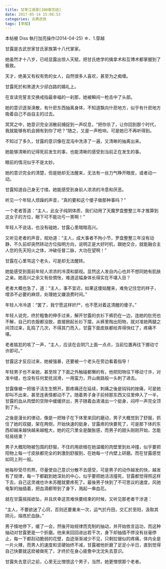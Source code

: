 ```yaml
---
title: 甘草江湖录[300章完结]
date: 2017-05-14 15:08:53
categories: 古典武俠
tags: [草榴]
---
```

本帖被 Diss 執行加亮操作(2014-04-25)
☆、1.穿越

甘露是古武世家甘氏家族第十八代掌家。

她虽然才十八岁，已经显露出惊人天赋，把甘氏绝学的擒拿术和互博术都掌握到了极致。

天才，绝美又有权有势的女人，自然很多人喜欢，甚至为之痴缠。

甘露死於和黑道大少邱白路的婚礼上。

在宣读完誓言交换戒指最幸福的一刹那，她被瞬间一枪击中了头部。

她的意识逐渐涣散，有什麽东西抽离身体，不知道飘向什麽地方，似乎有什麽地方吸着自己不由自主的过去。

冥冥之中，她意识完全消散前捕捉到一声叹息，“把你杀了，让你回到那个时代，我就能够有机会拥有到你了吧？”随之，又是一声枪响，可是她已不再听得到。

不知过了多久，甘露的意识像在混沌中洗涤了一遍，又清晰的抽离出来。

她能够清晰的记得死前发生的事，也能清晰的感受到当前正在发生的事。

眼前的情况似乎不是太妙。

她的意识完全的清楚，但是她却无法醒来，无法有一丝力气睁开眼皮，或者动一动。

甘露知道自己身无寸缕。她能感受到身前人浓浓的冷意和厌恶。

听见一个年轻人烦躁的声音，“真的要和这个傻子做那种事吗？”

一个老者答道：“主人，此女子纯阴体质，我们动用了天魔罗盘整整三年才推算到这女子的方位，眼下可不能功亏一篑啊！”

年轻人不说话，也没有碰她，甘露心里暗暗高兴。

又听见老者的声音，规劝道：“主人，成大事者不拘小节，罗盘整整三年没有动静，不久前却突然转动方位指明方向，说明正是大好时机，跟她交合，就能融合主人您的先天阳火之体，冲破任督二脉，大功在望啊！”

甘露在心里骂这个老头，可是却无法醒转。

她能感受到面前年轻人浓浓的冷漠和鄙视。显然这人发自内心也并不想同她有肌肤之亲。她高兴之余又有些惆怅，难道这幅身体长得实在不堪入目？

老者大概也急了，道：“主人，事不宜迟，如果这傻姑醒来，难免记住您的样子，增添不必要的麻烦，处理她又嫌浪费时间。”

年轻人冷冷道：“罢了，我宁愿这样奸尸，也不愿对着这清醒的傻子。”

年轻人说完，终於粗鲁的伸手过来，解开甘露的衣衫下裤扔在一边，连她的肚兜也不解，自己的衣服都没脱，直接掀起长衫下摆，从裤里掏出阳物，就对准她两腿之间顶过来，乱捣了几次，不得其门而入，甘露下面皮肤都给弄得快红了，疼痛不堪。

老者尴尬的咳了一声，“主人，应该在会阴穴上面一点点，当前位置再往下挪动寸许即可。”

甘露这才反应过来，她被强暴，还要被一个老头在旁边看着指导！

年轻男子也不亲她，甚至除了下面之外触碰都懒的有，他把阳物往下移动寸许，对准中缝，也没有任何爱抚润滑，一用蛮力，开山凿路般一头刺了进去。

甘露像被一把锥子活生生劈开。那疼痛还在延续，刺痛之後是钝钝的挫痛，可是她却叫不出来，甚至连表情都动不了。随着男子身子前倾那东西又往里伸入了一半，甘露的血从肉壁的空隙中缓缓挤出，男子随着血液涌出一个挺身，闷哼一声完全顶到了头。

之後是漫长的律动，像是一把矬子在下体里来回的磨动，男子大概觉到了舒服，抓住了她的双腿，架在两侧，开始快速的挺身，甘露疼的快要死了，可是那下体的东西却越来越快越来越粗大，她的花穴里全是酸胀感，而男子的甜头刚刚开始，怎能轻易结束？

男子大概阳物被包围的舒服，不住的用欲根在她温暖的肉壁里到处冲撞，似乎要把阳物上每一寸皮肤都完全的刺激到舒服到，在她每一寸内壁上研磨。而在甘露感觉如同上刑一般。

她每秒受尽煎熬，尽量使自己意识分散不去感受，可是男子的动作越发的快，越发有了规律，每一下都戳到她深处的中心，似乎要把她活活撞死，甘露都觉得照这样下去，自己这灵魂也许未苏醒就要疼死了。最後男子快到了不可思议的速度，风驰电掣的抽插着，把血滴都带到了身下，溅起一串血花。

就在甘露摇摇欲坠，并且庆幸这苦难快要结束的时候，又听见那老者干涉道：

“主人，不要欲迷了心窍，否则还要重来一次，运气於丹田，交汇於至阳，汲取其阴元，熔炼於血脉。”

男子倏地停下，缓了一会，然後开始规律而克制的抽动，并开始依言运功，而这种抽动对甘露更是一个折磨。他来来回回进出若干次，身下却抽插不停没有丝毫停止，每一下都刮动脆弱的花壁，血迹渐渐减少不见，只剩拉锯似的疼痛，体内全是一片火辣，而男人的速度和坚硬始终不减，甘露被他折磨了足足小半日，直到觉得自己快要就这麽被做死了，才终於在身心疲惫中沈沈失去意识。

甘露失去意识之前，心里无比憎恨这个男子，当然，她更憎恨那个老者。